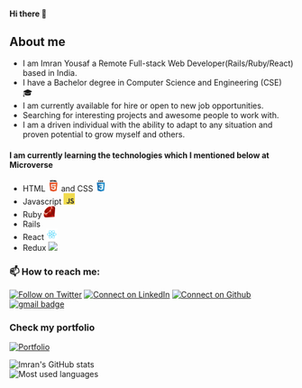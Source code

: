 
<h4>Hi there 👋</h4>

<h2>About me </h2>
<ul>
  <li>I am Imran Yousaf a Remote Full-stack Web Developer(Rails/Ruby/React) based in India.</li>
  <li>I have a Bachelor degree in Computer Science and Engineering (CSE) 🎓</li>
  <li>I am currently available for hire or open to new job opportunities.</li> 
  <li>Searching for interesting projects and awesome people to work with.</li>
  <li>I am a driven individual with the ability to adapt to any situation and proven potential to grow myself and others.</li>
</ul>

<h4>I am currently learning the technologies which I mentioned below at Microverse</h4>
<ul>
  <li> HTML <img height="20" src="https://raw.githubusercontent.com/github/explore/80688e429a7d4ef2fca1e82350fe8e3517d3494d/topics/html/html.png"> 
  and CSS <img height="20" src="https://raw.githubusercontent.com/github/explore/80688e429a7d4ef2fca1e82350fe8e3517d3494d/topics/css/css.png"></li>
  <li>Javascript <img height="20" src="https://raw.githubusercontent.com/github/explore/80688e429a7d4ef2fca1e82350fe8e3517d3494d/topics/javascript/javascript.png"> </li>
  <li> Ruby <img height="20" src="https://raw.githubusercontent.com/github/explore/80688e429a7d4ef2fca1e82350fe8e3517d3494d/topics/ruby/ruby.png"></li>
  <li> Rails </li>
  <li>React <img height="20" src="https://raw.githubusercontent.com/github/explore/80688e429a7d4ef2fca1e82350fe8e3517d3494d/topics/react/react.png"></li>
  <li>Redux <img height="20" src="https://raw.githubusercontent.com/reduxjs/redux/master/logo/logo.png"> </li>
</ul>

### :mailbox: How to reach me:
[![Follow on Twitter](https://img.shields.io/badge/--twitter?label=Twitter&logo=Twitter&style=social)](https://twitter.com/imran56444) [![Connect on LinkedIn](https://img.shields.io/badge/--linkedin?label=LinkedIn&logo=LinkedIn&style=social)](https://www.linkedin.com/in/imran-yousaf-8777297b/)
[![Connect on Github](https://img.shields.io/badge/--Github?label=Github&logo=Github&style=social)](https://github.com/imran5644)
<a href="mailto:imi56444@gmail.com">
    <img src="https://img.shields.io/badge/--email?label=email&logo=email&style=social" alt="gmail badge">
  </a>

### Check my portfolio
[![Portfolio](https://img.shields.io/badge/--Portfolio?label=Portfolio&logo=Portfolio&style=social)](https://imran5644.github.io/portfolio/)


![Imran's GitHub stats](https://github-readme-stats.vercel.app/api?username=imran5644&show_icons=true&theme=radical)
<br>
![Most used languages](https://github-readme-stats.vercel.app/api/top-langs/?username=imran5644&layout=compact)
